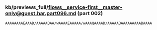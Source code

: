 ### kb/previews_full/flows__service-first__master-only@guest.har.part096.md (part 002)

```md
AAAAAAAAEAAAD/AAAAAQAA/wAAAAEAAAAA/wAAAQAAAAD/AAAAAQAAAAAAAAABAAAA
```

```
